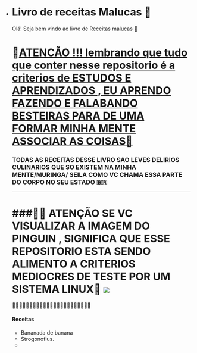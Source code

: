 - # Livro de receitas Malucas :clown_face:

  Olá! Seja bem vindo ao livre de Receitas malucas :call_me_hand:

  # :mega:<u>ATENCÃO !!! lembrando que tudo que conter nesse repositorio é a criterios de ESTUDOS E APRENDIZADOS , EU APRENDO FAZENDO E FALABANDO BESTEIRAS PARA DE UMA FORMAR MINHA MENTE ASSOCIAR AS COISAS:game_die:</u> 

  ### TODAS AS RECEITAS DESSE LIVRO SAO LEVES DELIRIOS CULINARIOS QUE SO EXISTEM NA MINHA MENTE/MURINGA/ SEILA COMO VC CHAMA ESSA PARTE DO CORPO NO SEU ESTADO :brazil:

  ____________________________________________________________________________________________________________________________________________________________________________________________________________________________________________________________________________________________________________________________________________________________________________________________________________________________________________________________________________________________________________________________________________________________________________________________________________________________________________________________________________________

  #  ###:mega::car: ATENÇÃO SE VC VISUALIZAR A IMAGEM DO PINGUIN , SIGNIFICA QUE ESSE REPOSITORIO ESTA SENDO ALIMENTO A CRITERIOS MEDIOCRES DE TESTE POR UM SISTEMA LINUX:blue_heart: ![](C:\Users\Heitor\Pictures\wllpaper\png-clipart-linux-logo-linux-installation-open-source-model-operating-system-unix-linux-logo-free-logo-design-template-text.png)

  :blue_heart::blue_heart::blue_heart::blue_heart::blue_heart::blue_heart::blue_heart::blue_heart::blue_heart::blue_heart::blue_heart::blue_heart::blue_heart::blue_heart::blue_heart::blue_heart::blue_heart::blue_heart::blue_heart::blue_heart::blue_heart::blue_heart::blue_heart:

  #### Receitas

  - Bananada de banana
  - Strogonofius.
  - 
